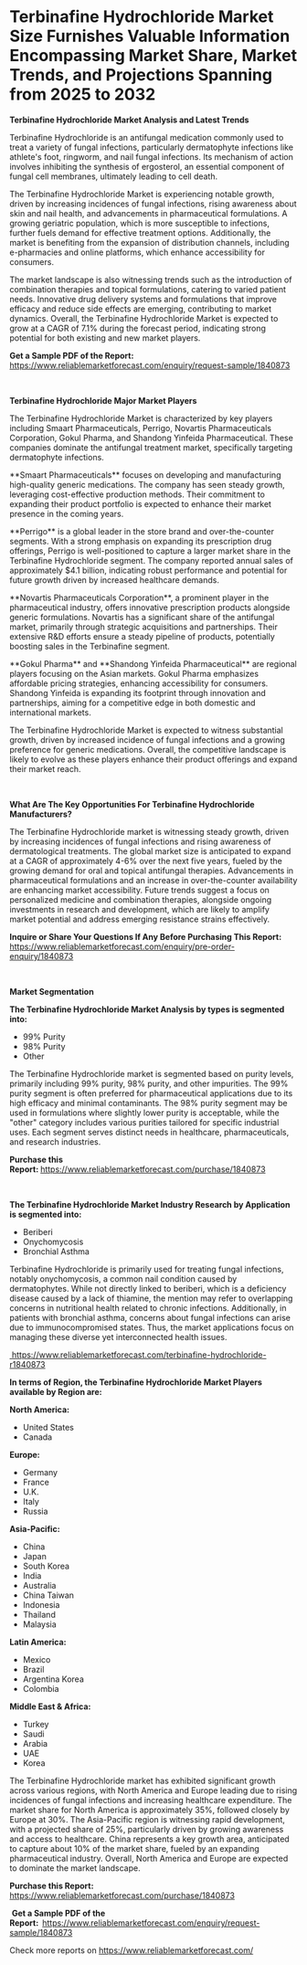 <p><h1>Terbinafine Hydrochloride Market Size Furnishes Valuable Information Encompassing Market Share, Market Trends, and Projections Spanning from 2025 to 2032</h1></p><p><strong>Terbinafine Hydrochloride Market Analysis and Latest Trends</strong></p>
<p><p>Terbinafine Hydrochloride is an antifungal medication commonly used to treat a variety of fungal infections, particularly dermatophyte infections like athlete's foot, ringworm, and nail fungal infections. Its mechanism of action involves inhibiting the synthesis of ergosterol, an essential component of fungal cell membranes, ultimately leading to cell death.</p><p>The Terbinafine Hydrochloride Market is experiencing notable growth, driven by increasing incidences of fungal infections, rising awareness about skin and nail health, and advancements in pharmaceutical formulations. A growing geriatric population, which is more susceptible to infections, further fuels demand for effective treatment options. Additionally, the market is benefiting from the expansion of distribution channels, including e-pharmacies and online platforms, which enhance accessibility for consumers.</p><p>The market landscape is also witnessing trends such as the introduction of combination therapies and topical formulations, catering to varied patient needs. Innovative drug delivery systems and formulations that improve efficacy and reduce side effects are emerging, contributing to market dynamics. Overall, the Terbinafine Hydrochloride Market is expected to grow at a CAGR of 7.1% during the forecast period, indicating strong potential for both existing and new market players.</p></p>
<p><strong>Get a Sample PDF of the Report:&nbsp;</strong> <a href="https://www.reliablemarketforecast.com/enquiry/request-sample/1840873?utm_campaign=2932&utm_medium=2&utm_source=Github&utm_content=ia&utm_term=01042025&utm_id=terbinafine-hydrochloride">https://www.reliablemarketforecast.com/enquiry/request-sample/1840873</a></p>
<p>&nbsp;</p>
<p><strong>Terbinafine Hydrochloride Major Market Players</strong></p>
<p><p>The Terbinafine Hydrochloride Market is characterized by key players including Smaart Pharmaceuticals, Perrigo, Novartis Pharmaceuticals Corporation, Gokul Pharma, and Shandong Yinfeida Pharmaceutical. These companies dominate the antifungal treatment market, specifically targeting dermatophyte infections.</p><p>**Smaart Pharmaceuticals** focuses on developing and manufacturing high-quality generic medications. The company has seen steady growth, leveraging cost-effective production methods. Their commitment to expanding their product portfolio is expected to enhance their market presence in the coming years.</p><p>**Perrigo** is a global leader in the store brand and over-the-counter segments. With a strong emphasis on expanding its prescription drug offerings, Perrigo is well-positioned to capture a larger market share in the Terbinafine Hydrochloride segment. The company reported annual sales of approximately $4.1 billion, indicating robust performance and potential for future growth driven by increased healthcare demands.</p><p>**Novartis Pharmaceuticals Corporation**, a prominent player in the pharmaceutical industry, offers innovative prescription products alongside generic formulations. Novartis has a significant share of the antifungal market, primarily through strategic acquisitions and partnerships. Their extensive R&D efforts ensure a steady pipeline of products, potentially boosting sales in the Terbinafine segment.</p><p>**Gokul Pharma** and **Shandong Yinfeida Pharmaceutical** are regional players focusing on the Asian markets. Gokul Pharma emphasizes affordable pricing strategies, enhancing accessibility for consumers. Shandong Yinfeida is expanding its footprint through innovation and partnerships, aiming for a competitive edge in both domestic and international markets.</p><p>The Terbinafine Hydrochloride Market is expected to witness substantial growth, driven by increased incidence of fungal infections and a growing preference for generic medications. Overall, the competitive landscape is likely to evolve as these players enhance their product offerings and expand their market reach.</p></p>
<p>&nbsp;</p>
<p><strong>What Are The Key Opportunities For Terbinafine Hydrochloride Manufacturers?</strong></p>
<p><p>The Terbinafine Hydrochloride market is witnessing steady growth, driven by increasing incidences of fungal infections and rising awareness of dermatological treatments. The global market size is anticipated to expand at a CAGR of approximately 4-6% over the next five years, fueled by the growing demand for oral and topical antifungal therapies. Advancements in pharmaceutical formulations and an increase in over-the-counter availability are enhancing market accessibility. Future trends suggest a focus on personalized medicine and combination therapies, alongside ongoing investments in research and development, which are likely to amplify market potential and address emerging resistance strains effectively.</p></p>
<p><strong>Inquire or Share Your Questions If Any Before Purchasing This Report:</strong> <a href="https://www.reliablemarketforecast.com/enquiry/pre-order-enquiry/1840873?utm_campaign=2932&utm_medium=2&utm_source=Github&utm_content=ia&utm_term=01042025&utm_id=terbinafine-hydrochloride">https://www.reliablemarketforecast.com/enquiry/pre-order-enquiry/1840873</a></p>
<p>&nbsp;</p>
<p><strong>Market Segmentation</strong></p>
<p><strong>The Terbinafine Hydrochloride Market Analysis by types is segmented into:</strong></p>
<p><ul><li>99% Purity</li><li>98% Purity</li><li>Other</li></ul></p>
<p><p>The Terbinafine Hydrochloride market is segmented based on purity levels, primarily including 99% purity, 98% purity, and other impurities. The 99% purity segment is often preferred for pharmaceutical applications due to its high efficacy and minimal contaminants. The 98% purity segment may be used in formulations where slightly lower purity is acceptable, while the "other" category includes various purities tailored for specific industrial uses. Each segment serves distinct needs in healthcare, pharmaceuticals, and research industries.</p></p>
<p><strong>Purchase this Report:&nbsp;</strong><a href="https://www.reliablemarketforecast.com/purchase/1840873?utm_campaign=2932&utm_medium=2&utm_source=Github&utm_content=ia&utm_term=01042025&utm_id=terbinafine-hydrochloride">https://www.reliablemarketforecast.com/purchase/1840873</a></p>
<p>&nbsp;</p>
<p><strong>The Terbinafine Hydrochloride Market Industry Research by Application is segmented into:</strong></p>
<p><ul><li>Beriberi</li><li>Onychomycosis</li><li>Bronchial Asthma</li></ul></p>
<p><p>Terbinafine Hydrochloride is primarily used for treating fungal infections, notably onychomycosis, a common nail condition caused by dermatophytes. While not directly linked to beriberi, which is a deficiency disease caused by a lack of thiamine, the mention may refer to overlapping concerns in nutritional health related to chronic infections. Additionally, in patients with bronchial asthma, concerns about fungal infections can arise due to immunocompromised states. Thus, the market applications focus on managing these diverse yet interconnected health issues.</p></p>
<p><a href="https://www.reliablemarketforecast.com/terbinafine-hydrochloride-r1840873?utm_campaign=2932&utm_medium=2&utm_source=Github&utm_content=ia&utm_term=01042025&utm_id=terbinafine-hydrochloride">&nbsp;https://www.reliablemarketforecast.com/terbinafine-hydrochloride-r1840873</a></p>
<p><strong>In terms of Region, the Terbinafine Hydrochloride Market Players available by Region are:</strong></p>
<p>
    <p> <strong> North America: </strong>
        <ul>
            <li>United States</li>
            <li>Canada</li>
        </ul>
        </p> 
    <p> <strong> Europe: </strong>
        <ul>
            <li>Germany</li>
            <li>France</li>
            <li>U.K.</li>
            <li>Italy</li>
            <li>Russia</li>
        </ul>
        </p> 
    <p> <strong> Asia-Pacific: </strong>
        <ul>
            <li>China</li>
            <li>Japan</li>
            <li>South Korea</li>
            <li>India</li>
            <li>Australia</li>
            <li>China Taiwan</li>
            <li>Indonesia</li>
            <li>Thailand</li>
            <li>Malaysia</li>
        </ul>
        </p> 
    <p> <strong> Latin America: </strong>
        <ul>
            <li>Mexico</li>
            <li>Brazil</li>
            <li>Argentina Korea</li>
            <li>Colombia</li>
        </ul>
        </p> 
    <p> <strong> Middle East & Africa: </strong>
        <ul>
            <li>Turkey</li>
            <li>Saudi</li>
            <li>Arabia</li>
            <li>UAE</li>
            <li>Korea</li>
        </ul>
    </p>
    </p>
<p><p>The Terbinafine Hydrochloride market has exhibited significant growth across various regions, with North America and Europe leading due to rising incidences of fungal infections and increasing healthcare expenditure. The market share for North America is approximately 35%, followed closely by Europe at 30%. The Asia-Pacific region is witnessing rapid development, with a projected share of 25%, particularly driven by growing awareness and access to healthcare. China represents a key growth area, anticipated to capture about 10% of the market share, fueled by an expanding pharmaceutical industry. Overall, North America and Europe are expected to dominate the market landscape.</p></p>
<p><strong>Purchase this Report: </strong><a href="https://www.reliablemarketforecast.com/purchase/1840873?utm_campaign=2932&utm_medium=2&utm_source=Github&utm_content=ia&utm_term=01042025&utm_id=terbinafine-hydrochloride">https://www.reliablemarketforecast.com/purchase/1840873</a></p>
<p>&nbsp;<strong>Get a Sample PDF of the Report:&nbsp;&nbsp;</strong><a href="https://www.reliablemarketforecast.com/enquiry/request-sample/1840873?utm_campaign=2932&utm_medium=2&utm_source=Github&utm_content=ia&utm_term=01042025&utm_id=terbinafine-hydrochloride">https://www.reliablemarketforecast.com/enquiry/request-sample/1840873</a></p>
<p><strong></strong></p>
<p>Check more reports on <a href="https://www.reliablemarketforecast.com/?utm_campaign=2932&utm_medium=2&utm_source=Github&utm_content=ia&utm_term=01042025&utm_id=terbinafine-hydrochloride">https://www.reliablemarketforecast.com/</a></p>
